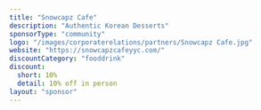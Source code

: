 ```yaml
---
title: "Snowcapz Cafe"
description: "Authentic Korean Desserts"
sponsorType: "community"
logo: "/images/corporaterelations/partners/Snowcapz Cafe.jpg"
website: "https://snowcapzcafeyyc.com/"
discountCategory: "fooddrink"
discount:
  short: 10%
  detail: 10% off in person
layout: "sponsor"
---
```


